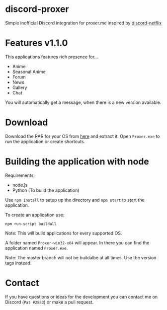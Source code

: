 # discord-proxer
 Simple inofficial Discord integration for proxer.me inspired by [discord-netflix](https://github.com/nirewen/discord-netflix)

# Features v1.1.0
This applications features rich presence for...
- Anime
- Seasonal Anime
- Forum
- News
- Gallery
- Chat

You will automatically get a message, when there is a new version available.

# Download

Download the RAR for your OS from [here](https://github.com/ThePat02/discord-proxer/releases) and extract it. Open `Proxer.exe` to run the application or create shortcuts.


# Building the application with node

Requirements:
- node.js
- Python (To build the application)

Use `npm install` to setup up the directory and `npm start` to start the application.

To create an application use:
```
npm run-script buildall
```

Note: This will build applications for every supported OS.

A folder named `Proxer-win32-x64` will appear. In there you can find the application named `Proxer.exe`.

Note: The master branch will not be buildalbe at all times. Use the version tags instead.

# Contact
If you have questions or ideas for the development you can contact me on Discord (`Pat
#2883`) or make a pull request.
